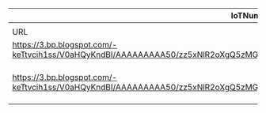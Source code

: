 |IoTNumb3rs Datenerfassung|||||||||||
| ---- | ---- | ---- | ---- | ---- | ---- | ---- | ---- | ---- | ---- | ---- |
||||||||||||
|URL|home_url|filename|device_class|device_count|market_class|market_volume|prognosis_year|publication_year|authorship_class|Dropbox folder|
|https://3.bp.blogspot.com/-keTtvcih1ss/V0aHQyKndBI/AAAAAAAAA50/zz5xNlR2oXgQ5zMGjSvYv9saTPaw6MfBQCKgB/s1600/IoT%2Bin%2BHealthcare%25282%2529.jpg|https://blog.hcitexpert.com/2016/05/infographic-iot-in-healthcare-opportunities.html|file3_IoT_in_Healthcare(2).jpg|generic IoT|50000000000|||2020|2016|Blog|MariaMarg/20181122-1500|
|https://3.bp.blogspot.com/-keTtvcih1ss/V0aHQyKndBI/AAAAAAAAA50/zz5xNlR2oXgQ5zMGjSvYv9saTPaw6MfBQCKgB/s1600/IoT%2Bin%2BHealthcare%25282%2529.jpg|https://blog.hcitexpert.com/2016/05/infographic-iot-in-healthcare-opportunities.html|file3_IoT_in_Healthcare(2).jpg|||total potential economic impact|1.11E+13|2025|2016|Blog|MariaMarg/20181122-1500|
